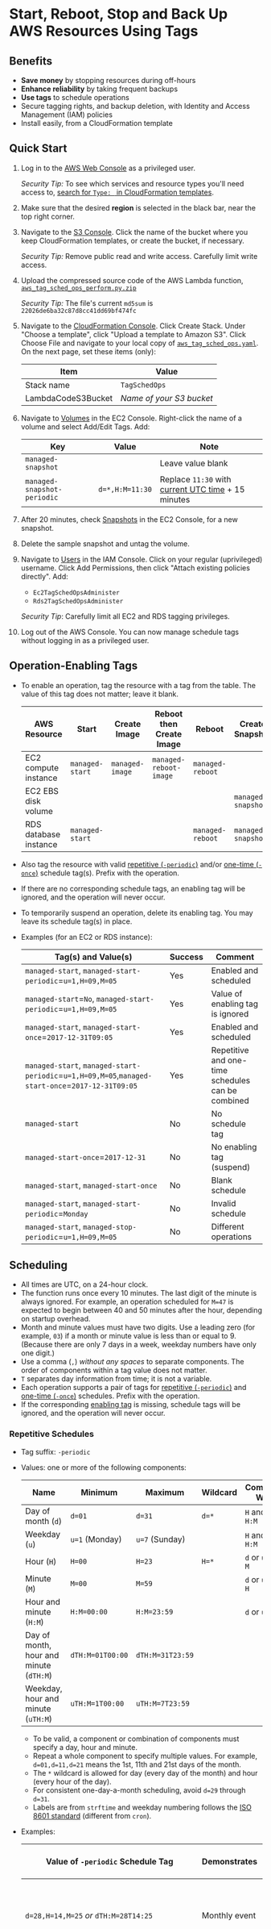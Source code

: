 # Start, Reboot, Stop and Back Up AWS Resources Using Tags

## Benefits

* **Save money** by stopping resources during off-hours
* **Enhance reliability** by taking frequent backups
* **Use tags** to schedule operations
* Secure tagging rights, and backup deletion, with Identity and Access Management (IAM) policies
* Install easily, from a CloudFormation template

## Quick Start

1. Log in to the [AWS Web Console](https://signin.aws.amazon.com/console) as a privileged user.

   _Security Tip:_ To see which services and resource types you'll need access to, [search for `Type: ` in CloudFormation templates](https://github.com/sqlxpert/aws-tag-sched-ops/search?q=Type%20path%3A%2F%20extension%3Ayaml).

2. Make sure that the desired **region** is selected in the black bar, near the top right corner.

3. Navigate to the [S3 Console](https://console.aws.amazon.com/s3/home). Click the name of the bucket where you keep CloudFormation templates, or create the bucket, if necessary.

   _Security Tip:_ Remove public read and write access. Carefully limit write access.

4. Upload the compressed source code of the AWS Lambda function, [`aws_tag_sched_ops_perform.py.zip`](aws_tag_sched_ops_perform.py.zip)

   _Security Tip:_ The file's current `md5sum` is `22026de6ba32c87d8cc41dd69bf474fc`

5. Navigate to the [CloudFormation Console](https://console.aws.amazon.com/cloudformation/home). Click Create Stack. Under "Choose a template", click "Upload a template to Amazon S3". Click Choose File and navigate to your local copy of [`aws_tag_sched_ops.yaml`](aws_tag_sched_ops.yaml). On the next page, set these items (only):

   |Item|Value|
   |--|--|
   |Stack name|`TagSchedOps`|
   |LambdaCodeS3Bucket|_Name of your S3 bucket_|
   
6. Navigate to [Volumes](https://console.aws.amazon.com/ec2/v2/home#Volumes) in the EC2 Console. Right-click the name of a volume and select Add/Edit Tags. Add:

   |Key|Value|Note|
   |--|--|--|
   |`managed-snapshot`||Leave value blank|
   |`managed-snapshot-periodic`|`d=*,H:M=11:30`|Replace `11:30` with [current UTC time](https://www.timeanddate.com/worldclock/timezone/utc) + 15 minutes|

7. After 20 minutes, check [Snapshots](https://console.aws.amazon.com/ec2/v2/home#Snapshots) in the EC2 Console, for a new snapshot.

8. Delete the sample snapshot and untag the volume.

9. Navigate to [Users](https://console.aws.amazon.com/iam/home#/users) in the IAM Console. Click on your regular (uprivileged) username. Click Add Permissions, then click "Attach existing policies directly". Add:

      * `Ec2TagSchedOpsAdminister`
      * `Rds2TagSchedOpsAdminister`
      
   _Security Tip_: Carefully limit all EC2 and RDS tagging privileges.

10. Log out of the AWS Console. You can now manage schedule tags without logging in as a privileged user.

## Operation-Enabling Tags

* To enable an operation, tag the resource with a tag from the table. The value of this tag does not matter; leave it blank.

  |AWS Resource|Start|Create Image|Reboot then Create Image|Reboot|Create Snapshot|Create Snapshot then Stop|Stop|
  |--|--|--|--|--|--|--|--|
  |EC2 compute instance|`managed-start`|`managed-image`|`managed-reboot-image`|`managed-reboot`| | |`managed-stop`|
  |EC2 EBS disk volume| | | | |`managed-snapshot`| | |
  |RDS database instance|`managed-start`| | |`managed-reboot`|`managed-snapshot`|`managed-snapshot-stop`|`managed-stop`|

* Also tag the resource with valid [repetitive (`-periodic`)](#repetitive-schedules) and/or [one-time (`-once`)](#one-time-schedules) schedule tag(s). Prefix with the operation.
* If there are no corresponding schedule tags, an enabling tag will be ignored, and the operation will never occur.
* To temporarily suspend an operation, delete its enabling tag. You may leave its schedule tag(s) in place.
* Examples (for an EC2 or RDS instance):

  |Tag(s) and Value(s)|Success|Comment|
  |--|--|--|
  |`managed-start`, `managed-start-periodic`=`u=1,H=09,M=05`|Yes|Enabled and scheduled|
  |`managed-start`=`No`, `managed-start-periodic`=`u=1,H=09,M=05`|Yes|Value of enabling tag is ignored|
  |`managed-start`, `managed-start-once`=`2017-12-31T09:05`|Yes|Enabled and scheduled|
  |`managed-start`, `managed-start-periodic`=`u=1,H=09,M=05`,`managed-start-once`=`2017-12-31T09:05`|Yes|Repetitive and one-time schedules can be combined|
  |`managed-start`|No|No schedule tag|
  |`managed-start-once`=`2017-12-31`|No|No enabling tag (suspend)|
  |`managed-start`, `managed-start-once`|No|Blank schedule|
  |`managed-start`, `managed-start-periodic`=`Monday`|No|Invalid schedule|
  |`managed-start`, `managed-stop-periodic`=`u=1,H=09,M=05`|No|Different operations|

## Scheduling
 
 * All times are UTC, on a 24-hour clock.
 * The function runs once every 10 minutes. The last digit of the minute is always ignored. For example, an operation scheduled for `M=47` is expected to begin between 40 and 50 minutes after the hour, depending on startup overhead.
 * Month and minute values must have two digits. Use a leading zero (for example, `03`) if a month or minute value is less than or equal to 9. (Because there are only 7 days in a week, weekday numbers have only one digit.)
 * Use a comma (`,`) _without any spaces_ to separate components. The order of components within a tag value does not matter.
 * `T` separates day information from time; it is not a variable.
 * Each operation supports a pair of tags for [repetitive (`-periodic`)](#repetitive-schedules) and [one-time (`-once`)](#one-time-schedules) schedules. Prefix with the operation.
 * If the corresponding [enabling tag](#operation-enabling-tags) is missing, schedule tags will be ignored, and the operation will never occur.

### Repetitive Schedules

  * Tag suffix: `-periodic`

  * Values: one or more of the following components:

    |Name|Minimum|Maximum|Wildcard|Combines With|
    |--|--|--|--|--|
    |Day of month (`d`)|`d=01`|`d=31`|`d=*`|`H` and `M`, or `H:M`|
    |Weekday (`u`)|`u=1` (Monday)|`u=7` (Sunday)||`H` and `M`, or `H:M`|
    |Hour (`H`)|`H=00`|`H=23`|`H=*`|`d` or `u`, and `M`|
    |Minute (`M`)|`M=00`|`M=59`||`d` or `u`, and `H`|
    |Hour and minute (`H:M`)|`H:M=00:00`|`H:M=23:59`||`d` or `u`|
    |Day of month, hour and minute (`dTH:M`)|`dTH:M=01T00:00`|`dTH:M=31T23:59`|||
    |Weekday, hour and minute (`uTH:M`)|`uTH:M=1T00:00`|`uTH:M=7T23:59`|||
    
      * To be valid, a component or combination of components must specify a day, hour and minute.
      * Repeat a whole component to specify multiple values. For example, `d=01,d=11,d=21` means the 1st, 11th and 21st days of the month.
      * The `*` wildcard is allowed for day (every day of the month) and hour (every hour of the day).
      * For consistent one-day-a-month scheduling, avoid `d=29` through `d=31`.
      * Labels are from `strftime` and weekday numbering follows the [ISO 8601 standard](https://en.wikipedia.org/wiki/ISO_8601#Week_dates) (different from `cron`).

  * Examples:
  
    |Value of `-periodic` Schedule Tag|Demonstrates|Operation Expected to Begin|
    |--|--|--|
    |`d=28,H=14,M=25` _or_ `dTH:M=28T14:25`|Monthly event|Between 14:20 and 14:30 on the 28th day of every month.|
    |`d=1,d=8,d=15,d=22,H=03,H=19,M=01`|`cron`-style schedule|Between 03:00 and 03:10 and again between 19:00 and 19:10, on the 1st, 8th, 15th, and 22nd days of every month.|
    |`d=*,H=*,M=15,M=45,H:M=08:50`|Extra event in the day|Between 10 and 20 minutes after the hour and 40 to 50 minutes after the hour, every hour of every day, _and also_ every day between 08:50 and 09:00.|
    |`d=*,H=11,M=00,uTH:M=2T03:30,uTH:M=5T07:20`|Extra weekly events|Between 11:00 and 11:10 every day, _and also_ every Tuesday between 03:30 and 03:40 and every Friday between 07:20 and 7:30.|
    |`u=3,H=22,M=15,dTH:M=01T05:20`|Extra monthly event(s)|Between 22:10 and 22:20 every Wednesday, _and also_ on the first day of every month between 05:20 and 05:30.|
    
### One-Time Schedules
 
  * Tag suffix: `-once`

  * Values: one or more [ISO 8601 combined date and time strings](https://en.wikipedia.org/wiki/ISO_8601#Combined_date_and_time_representations), of the form `2017-03-21T22:40` (this example means March 21, 2017 at 22:40)
      * Remember, the code runs once every 10 minutes and the _last digit of the minute is ignored_
      * Omit seconds and fractions of seconds
      * Omit time zone

## Operation Combinations

* Multiple _non-simultaneous_ operations on the same resource are allowed.
* If two or more operations on the same resource fall on the same day, during the same 10-minute time interval, the function combines them if possible:

  |Resource|Simultaneous Operations|Effect|
  |--|--|--|
  |EC2 instance|Stop + Reboot|Stop|
  |EC2 instance|Create Image + Reboot|Reboot then Create Image|
  |RDS instance|Stop + Reboot|Stop|
  |RDS instance|Stop + Create Snapshot|Create Snapshot then Stop|

* The EC2 instance Create Image + Reboot combination is the most useful. For example, you could use it to take hourly backups but reboot only before the midnight backup. The midnight backup would be guaranteed to be coherent for all files, but you could safely retrieve static files as of any given hour, from the other backups. To set up this example:

  |Tag|Value|
  |--|--|
  |`managed-image`||
  |`managed-image-periodic`|`d=*,H=*,M=59`|
  |`managed-reboot`||
  |`managed-reboot-periodic`|`d=*,H=23,M=59`|
  
  (23:59, which for the purposes of this function represents the last 10-minute interval of the day, is the unambiguous way to express _almost the end of some designated day_, on any system. 00:00 and 24:00 could refer to the start or the end of the designated day, and not all systems accept 24:00, in any case. Remember that all times are UTC; adjust for night-time in your time zone!)

* Non-combinable operations result in no operation. Affected resources are logged only when the function is executed in [Debug Mode](#debug-mode).

  |Bad Combination|Reason|Example|
  |--|--|--|
  |Mutually exclusive operations|These conflict with each other.|Start + Stop|
  |Choice of operation depends on current state of instance|The state could change between the status query and the operation request.|Start + Reboot|
  |Sequential or dependent operations|The logical order cannot always be inferred. Also, operations proceed asynchronously; one might not complete in time for another to begin. Note that Reboot then Create Image (EC2 instance) and Create Snapshot then Stop (RDS instance) are _single_ AWS operations.|Start + Create Image|
  
## "Child" Resources

Some operations create a child resource (image or snapshot) from a parent resource (instance or volume).
 
### Naming Conventions

* This function names _all_ child resources.
* For simplicity, no uppercase letters are used.
* AWS imposes different character set restrictions for different resource types. This function replaces known forbidden characters with with `X`.
* The name consists of these parts, in order, and separated by hyphens (`-`):

  |#|Part|Example|Purpose|
  |--|--|--|--|
  |1|Prefix|`zm`|Identifies and groups children created by this function, for interfaces that do not expose tags. `z` will sort after most manually-created images and snapshots. `m` stands for "managed".|
  |2|Parent name or identifier|`webserver`|Conveniently indicates the parent. Derived from the `Name` tag (if not blank), the logical name (if supported), or the physical identifier (as a last resort). Multiple children of the same parent will sort together, by creation date (see next row).|
  |3|Date/time|`20171231T1400`|Indicates when the child was created. The last digit of the minute is normalized to 0. The `-` and `:` separators are removed for brevity, and because AWS does not allow `:` in names, for some resource types. (The `managed-date-time` tag stores the original string, with separators intact.)|
  |4|Random string|`g3a8a`|Guarantees unique names. Five characters are chosen from a small set of letters and numbers that are unambiguous.|

* If it is ever necessary to parse these names, keep in mind that the second part may contain internal hyphens.
* For some resource types, the description is also set to the name, in case interfaces only expose one or the other.

### Special Tags

* All tags other than operation-enabling tags, schedule tags, and the `Name` tag, are copied from parent to child.

* Special tags are added to the child resource:

  |Tag(s)|Purpose|
  |--|--|
  |`Name`|Supplements EC2 resource identifiers. Key is renamed `managed-parent-name` when its value is passed from parent to child, because the child has a `Name` tag of its own; see [Naming Conventions](#naming-conventions). This function handles `Name` specially for both EC2 and RDS, in case EC2-style tag semantics are eventually extended to RDS.|
  |`managed-parent-name`|`Name` tag from the parent. Not added if blank.|
  |`managed-parent-id`|The identifier of the parent EC2 instance, EC2 EBS volume, or RDS instance. AWS metadata captures this (for example, as `VolumeId`, for EC2 EBS volume snapshots), but field names and usage capabilities differ for every AWS service and resource type.|
  |`managed-origin`|The operation (for example, `snapshot`) that created the child. Identifies resources created by this function. Also distinguishes special cases, such as whether an EC2 instance was or was not rebooted before an image was created. If operation-enabling tags were copied from parent to child, they might conflict with future tags for automated operations on the child (such as scheduled deletion of old images and snapshots).|
  |`managed-date-time`|Groups resources created during the same 10-minute interval. AWS metadata captures the _exact_ time, and field names and usage capabilities differ for every AWS service and resource type.|

## Security Model

 * Only a few trusted users should be allowed to tag EC2 and RDS resources, because tags determine which resources are started, backed up, rebooted, and stopped, and which backups are protected from deletion.

 * It is a good practice to tag images and snapshots for deletion, but to let a privileged user actually delete them. This is the purpose of the `managed-delete` tag.
 
 * Entities that can create backups should not be able to delete backups (or even to tag them for deletion).
 
 * Various pairs of mutually exclusive IAM policies are provided (\* represents Ec2 or Rds):
 
   |Policy Name|Create Images/Snapshots|Tag for Deletion|Delete|Other Effects?|
   |--|--|--|--|--|
   |\*TagSchedOpsPerform|Allow|Deny|Deny|Yes|
   |\*TagSchedOpsAdminister|No effect|Allow|Deny|Yes|
   |\*TagSchedOpsTagScheduleOnce|No effect|Deny|Deny|Yes|
   |\*TagSchedOpsTagSchedulePeriodic|No Effect|Deny|Deny|Yes|
   |\*TagSchedOpsTagForDeletion|No effect|Allow|Deny|No|
   |\*TagSchedOpsDelete|Deny|Deny|Allow|No|
   |\*TagSchedOpsNoTag|No effect|Deny|Deny|Yes|

 * In IAM policies, the `Deny` Effect always takes precedence over `Allow`. Extending broad privileges and then denying tagging privileges (\*TagSchedOpsNoTag) works for entities not meant to have any tagging rights, but not for entities meant to have some tagging rights. For the latter, you must create policies that explicitly allow all desired EC2 and RDS actions _other than tagging_.
 
 * Due to an oversight in IAM for EC2, an entity that can create an instance image can always force a reboot by omitting the `NoReboot` option. Explicitly denying reboot privileges does not help. This combination of a safe privilege, taking a backup, with a dangerous one, rebooting, is unfortunate.
 
 * Due to a limitation in IAM for EC2, tags are ignored when deleting images and snapshots. Limit EC2 image and snapshot deletion privileges -- even `Ec2TagSchedOpsDelete` -- to highly-trusted entities.
 
 * Due to a limitation in IAM for RDS, an entity that can add specific tags can add _any_ other tags in the same request. Limit RDS tagging privileges -- even the provided policies -- to highly-trusted users.
 
 * Privileges to change the AWS Lambda function, the CloudWatch Events rule that triggers it, the IAM policies on which it depends, or the CloudWatch Log group and log streams to which it sends infomration, must be strictly controlled. Apply the TagSchedOpsPerformLambdaFnProtect policy to all but the most highly-trusted users.

 * There is not yet an automatic mechanism to tag images and snapshots for deletion. A correct archival policy would not be strictly age-based. For example, it might preserve the last 30 days' worth of daily backups, and beyond 30 days, the first backup of every month. Work on a syntax for specifying archival policies remains to be done. Consider the snapshot retention property of RDS databases instances: the daily backups created when that property is set cannot be kept longer than 35 days.

## Licensing

|Scope|License|
|---|---|
|Source code files|[GNU General Public License (GPL) 3.0](http://www.gnu.org/licenses/gpl-3.0.html)|
|Source code within documentation files|[GNU General Public License (GPL) 3.0](http://www.gnu.org/licenses/gpl-3.0.html)|
|Documentation files|[GNU Free Documentation License (FDL) 1.3](http://www.gnu.org/licenses/fdl-1.3.html)|

Paul Marcelin, 2017
